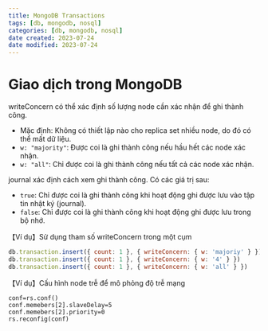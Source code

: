 ```yaml
---
title: MongoDB Transactions
tags: [db, mongodb, nosql]
categories: [db, mongodb, nosql]
date created: 2023-07-24
date modified: 2023-07-24
---
```


# Giao dịch trong MongoDB

writeConcern có thể xác định số lượng node cần xác nhận để ghi thành công.

- Mặc định: Không có thiết lập nào cho replica set nhiều node, do đó có thể mất dữ liệu.
- `w: "majority"`: Được coi là ghi thành công nếu hầu hết các node xác nhận.
- `w: "all"`: Chỉ được coi là ghi thành công nếu tất cả các node xác nhận.

journal xác định cách xem ghi thành công. Có các giá trị sau:

- `true`: Chỉ được coi là ghi thành công khi hoạt động ghi được lưu vào tập tin nhật ký (journal).
- `false`: Chỉ được coi là ghi thành công khi hoạt động ghi được lưu trong bộ nhớ.

【Ví dụ】Sử dụng tham số writeConcern trong một cụm

```javascript
db.transaction.insert({ count: 1 }, { writeConcern: { w: 'majoriy' } })
db.transaction.insert({ count: 1 }, { writeConcern: { w: '4' } })
db.transaction.insert({ count: 1 }, { writeConcern: { w: 'all' } })
```

【Ví dụ】Cấu hình node trễ để mô phỏng độ trễ mạng

```
conf=rs.conf()
conf.memebers[2].slaveDelay=5
conf.memebers[2].priority=0
rs.reconfig(conf)
```
